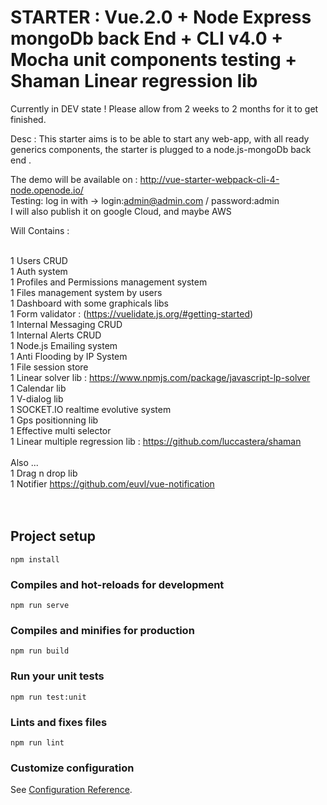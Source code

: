 # STARTER  : Vue.2.0 + Node Express mongoDb back End + CLI v4.0 + Mocha unit components testing + Shaman Linear regression lib 

Currently in DEV state !
Please allow from 2 weeks to 2 months for it to get finished.

Desc : This starter aims is to be able to start any web-app, with all ready generics components, the starter is plugged to a node.js-mongoDb back end .

The demo will be available on : http://vue-starter-webpack-cli-4-node.openode.io/ <br />
Testing: log in with -> login:admin@admin.com / password:admin <br />
I will also publish it on google Cloud, and maybe AWS <br />

Will Contains :<br /><br />

1 Users CRUD<br />
1 Auth system<br />
1 Profiles and Permissions management system <br />
1 Files management system by users<br />
1 Dashboard with some graphicals libs<br />
1 Form validator : (https://vuelidate.js.org/#getting-started)<br />
1 Internal Messaging CRUD<br />
1 Internal Alerts CRUD<br />
1 Node.js Emailing system<br />
1 Anti Flooding by IP System<br />
1 File session store<br />
1 Linear solver lib : https://www.npmjs.com/package/javascript-lp-solver<br />
1 Calendar lib<br />
1 V-dialog lib<br />
1 SOCKET.IO realtime evolutive system <br />
1 Gps positionning lib <br />
1 Effective multi selector <br />
1 Linear multiple regression lib : https://github.com/luccastera/shaman
<br /><br />
Also ...<br />
1 Drag n drop lib <br />
1 Notifier https://github.com/euvl/vue-notification<br />
<br /><br />


## Project setup
```
npm install
```

### Compiles and hot-reloads for development
```
npm run serve
```

### Compiles and minifies for production
```
npm run build
```

### Run your unit tests
```
npm run test:unit
```

### Lints and fixes files
```
npm run lint
```

### Customize configuration
See [Configuration Reference](https://cli.vuejs.org/config/).
